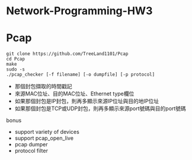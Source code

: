 # Network-Programming-HW3
# Pcap
````
git clone https://github.com/TreeLand1101/Pcap
cd Pcap
make
sudo -s
./pcap_checker [-f filename] [-o dumpfile] [-p protocol]
````
- 那個封包擷取的時間戳記
- 來源MAC位址、目的MAC位址、Ethernet type欄位
- 如果那個封包是IP封包，則再多顯示來源IP位址與目的地IP位址
- 如果那個封包是TCP或UDP封包，則再多顯示來源port號碼與目的port號碼

bonus
- support variety of devices
- support pcap_open_live
- pcap dumper
- protocol filter
